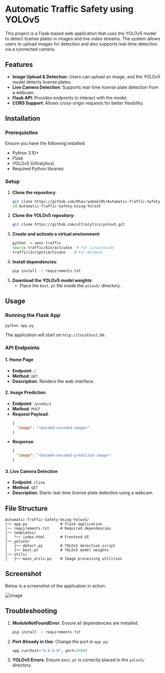 # Automatic Traffic Safety using YOLOv5

This project is a Flask-based web application that uses the YOLOv5 model to detect license plates in images and live video streams. The system allows users to upload images for detection and also supports real-time detection via a connected camera.

## Features
- **Image Upload & Detection**: Users can upload an image, and the YOLOv5 model detects license plates.
- **Live Camera Detection**: Supports real-time license plate detection from a webcam.
- **Flask API**: Provides endpoints to interact with the model.
- **CORS Support**: Allows cross-origin requests for better flexibility.

## Installation
### Prerequisites
Ensure you have the following installed:
- Python 3.10+
- Flask
- YOLOv5 (Ultralytics)
- Required Python libraries

### Setup
1. **Clone the repository**:
   ```sh
   git clone https://github.com/DhairyaGoel05/Automatic-Traffic-Safety-Using-Yolov5.git
   cd Automatic-Traffic-Safety-Using-Yolov5
   ```
2. **Clone the YOLOv5 repository**:
   ```sh
   git clone https://github.com/ultralytics/yolov5.git
   ```
3. **Create and activate a virtual environment**:
   ```sh
   python -m venv traffic
   source traffic/bin/activate  # For Linux/macOS
   traffic\Scripts\activate    # For Windows
   ```
4. **Install dependencies**:
   ```sh
   pip install -r requirements.txt
   ```
5. **Download the YOLOv5 model weights**:
   - Place the `best.pt` file inside the `yolov5/` directory.
   
## Usage
### Running the Flask App
```sh
python app.py
```
The application will start on `http://localhost:80`.

### API Endpoints
#### 1. Home Page
- **Endpoint**: `/`
- **Method**: `GET`
- **Description**: Renders the web interface.

#### 2. Image Prediction
- **Endpoint**: `/predict`
- **Method**: `POST`
- **Request Payload**:
  ```json
  {
    "image": "<base64-encoded-image>"
  }
  ```
- **Response**:
  ```json
  {
    "image": "<base64-encoded-predicted-image>"
  }
  ```

#### 3. Live Camera Detection
- **Endpoint**: `/live`
- **Method**: `GET`
- **Description**: Starts real-time license plate detection using a webcam.

## File Structure
```
Automatic-Traffic-Safety-Using-Yolov5/
│── app.py               # Flask application
│── requirements.txt     # Required dependencies
│── templates/
│   └── index.html       # Frontend UI
│── yolov5/
│   ├── detect.py        # YOLOv5 detection script
│   ├── best.pt          # YOLOv5 model weights
│── utils/
│   ├── main_utils.py    # Image processing utilities
```

## Screenshot
Below is a screenshot of the application in action:

![image](https://github.com/user-attachments/assets/a327213b-65f1-4175-99e3-88da8dda4e14)


## Troubleshooting
1. **ModuleNotFoundError**: Ensure all dependencies are installed.
   ```sh
   pip install -r requirements.txt
   ```
2. **Port Already in Use**: Change the port in `app.py`:
   ```python
   app.run(host="0.0.0.0", port=5000)
   ```
3. **YOLOv5 Errors**: Ensure `best.pt` is correctly placed in the `yolov5/` directory.


